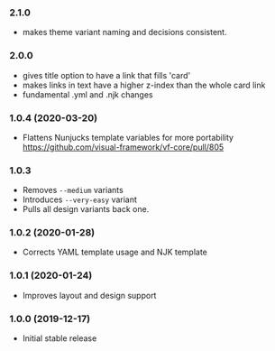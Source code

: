 ### 2.1.0

- makes theme variant naming and decisions consistent.

### 2.0.0

- gives title option to have a link that fills 'card'
- makes links in text have a higher z-index than the whole card link
- fundamental .yml and .njk changes


### 1.0.4 (2020-03-20)

- Flattens Nunjucks template variables for more portability https://github.com/visual-framework/vf-core/pull/805

### 1.0.3

- Removes `--medium` variants
- Introduces `--very-easy` variant
- Pulls all design variants back one.

### 1.0.2 (2020-01-28)

- Corrects YAML template usage and NJK template

### 1.0.1 (2020-01-24)

- Improves layout and design support

### 1.0.0 (2019-12-17)

- Initial stable release
